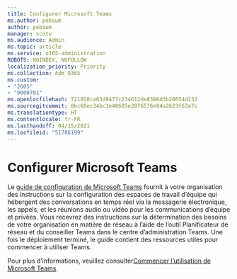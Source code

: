 ```yaml
---
title: Configurer Microsoft Teams
ms.author: pebaum
author: pebaum
manager: scotv
ms.audience: Admin
ms.topic: article
ms.service: o365-administration
ROBOTS: NOINDEX, NOFOLLOW
localization_priority: Priority
ms.collection: Adm_O365
ms.custom:
- "2605"
- "9000701"
ms.openlocfilehash: 721858ca63d9477c234612de8306d3b20654d232
ms.sourcegitcommit: 8bc60ec34bc1e40685e3976576e04a2623f63a7c
ms.translationtype: HT
ms.contentlocale: fr-FR
ms.lasthandoff: 04/15/2021
ms.locfileid: "51786199"
---
```

# <a name="set-up-microsoft-teams"></a>Configurer Microsoft Teams

Le [guide de configuration de Microsoft Teams](https://aka.ms/teamsguidance) fournit à votre organisation des instructions sur la configuration des espaces de travail d’équipe qui hébergent des conversations en temps réel via la messagerie électronique, les appels, et les réunions audio ou vidéo pour les communications d’équipe et privées. Vous recevrez des instructions sur la détermination des besoins de votre organisation en matière de réseau à l’aide de l’outil Planificateur de réseau et du conseiller Teams dans le centre d’administration Teams. Une fois le déploiement terminé, le guide contient des ressources utiles pour commencer à utiliser Teams.

Pour plus d’informations, veuillez consulter[Commencer l’utilisation de Microsoft Teams](https://docs.microsoft.com/microsoftteams/get-started-with-teams-quick-start).
